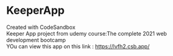 # KeeperApp
Created with CodeSandbox </br>
Keeper App project from udemy course:The complete 2021 web development bootcamp<br>
YOu can view this app on this link : https://lvfh2.csb.app/
